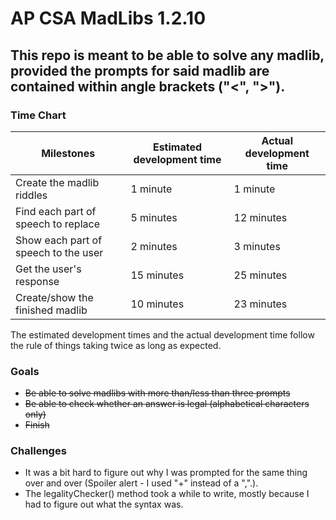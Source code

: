 ﻿# AP CSA MadLibs 1.2.10 

## This repo is meant to be able to solve any madlib, provided the prompts for said madlib are contained within angle brackets ("<", ">").

### Time Chart
| Milestones | Estimated development time | Actual development time |
| ---------- | -------------------------- | ----------------------- |
| Create the madlib riddles | 1 minute | 1 minute |
| Find each part of speech to replace | 5 minutes | 12 minutes |
| Show each part of speech to the user | 2 minutes | 3 minutes |
| Get the user's response | 15 minutes | 25 minutes |
| Create/show the finished madlib |10 minutes | 23 minutes |

The estimated development times and the actual development time follow the rule of things taking twice as long as expected.

### Goals
 - ~~Be able to solve madlibs with more than/less than three prompts~~
 - ~~Be able to check whether an answer is legal (alphabetical characters only)~~
 - ~~Finish~~

### Challenges
 - It was a bit hard to figure out why I was prompted for the same thing over and over (Spoiler alert - I used "+" instead of a ",".).
 - The legalityChecker() method took a while to write, mostly because I had to figure out what the syntax was.
